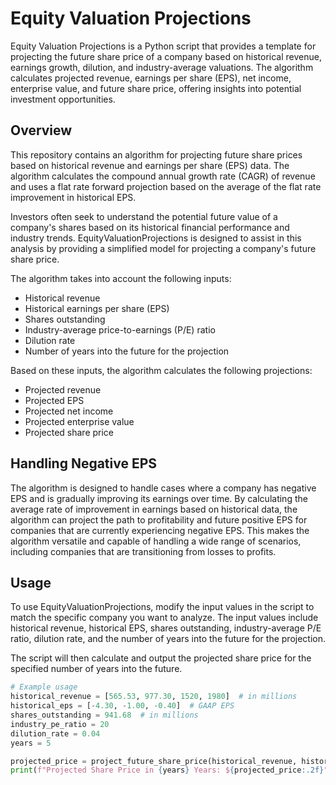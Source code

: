 # Equity Valuation Projections 

Equity Valuation Projections is a Python script that provides a template for projecting the future share price of a company based on historical revenue, earnings growth, dilution, and industry-average valuations. The algorithm calculates projected revenue, earnings per share (EPS), net income, enterprise value, and future share price, offering insights into potential investment opportunities.

## Overview

This repository contains an algorithm for projecting future share prices based on historical revenue and earnings per share (EPS) data. The algorithm calculates the compound annual growth rate (CAGR) of revenue and uses a flat rate forward projection based on the average of the flat rate improvement in historical EPS.

Investors often seek to understand the potential future value of a company's shares based on its historical financial performance and industry trends. EquityValuationProjections is designed to assist in this analysis by providing a simplified model for projecting a company's future share price.

The algorithm takes into account the following inputs:
- Historical revenue
- Historical earnings per share (EPS)
- Shares outstanding
- Industry-average price-to-earnings (P/E) ratio
- Dilution rate
- Number of years into the future for the projection

Based on these inputs, the algorithm calculates the following projections:
- Projected revenue
- Projected EPS
- Projected net income
- Projected enterprise value
- Projected share price

## Handling Negative EPS
The algorithm is designed to handle cases where a company has negative EPS and is gradually improving its earnings over time. By calculating the average rate of improvement in earnings based on historical data, the algorithm can project the path to profitability and future positive EPS for companies that are currently experiencing negative EPS. This makes the algorithm versatile and capable of handling a wide range of scenarios, including companies that are transitioning from losses to profits.

## Usage

To use EquityValuationProjections, modify the input values in the script to match the specific company you want to analyze. The input values include historical revenue, historical EPS, shares outstanding, industry-average P/E ratio, dilution rate, and the number of years into the future for the projection.

The script will then calculate and output the projected share price for the specified number of years into the future.

```python
# Example usage
historical_revenue = [565.53, 977.30, 1520, 1980]  # in millions
historical_eps = [-4.30, -1.00, -0.40]  # GAAP EPS
shares_outstanding = 941.68  # in millions
industry_pe_ratio = 20
dilution_rate = 0.04
years = 5

projected_price = project_future_share_price(historical_revenue, historical_eps, shares_outstanding, industry_pe_ratio, dilution_rate, years)
print(f"Projected Share Price in {years} Years: ${projected_price:.2f}")
